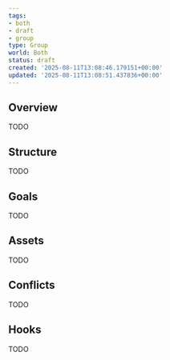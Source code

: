 ```yaml
---
tags:
- both
- draft
- group
type: Group
world: Both
status: draft
created: '2025-08-11T13:08:46.179151+00:00'
updated: '2025-08-11T13:08:51.437836+00:00'
---
```



## Overview

TODO
## Structure

TODO
## Goals

TODO
## Assets

TODO
## Conflicts

TODO
## Hooks

TODO
